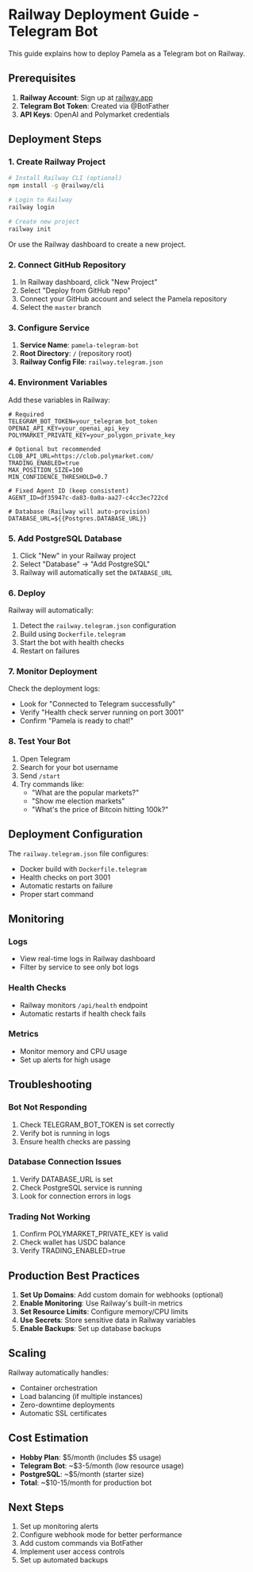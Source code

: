 # Railway Deployment Guide - Telegram Bot

This guide explains how to deploy Pamela as a Telegram bot on Railway.

## Prerequisites

1. **Railway Account**: Sign up at [railway.app](https://railway.app)
2. **Telegram Bot Token**: Created via @BotFather
3. **API Keys**: OpenAI and Polymarket credentials

## Deployment Steps

### 1. Create Railway Project

```bash
# Install Railway CLI (optional)
npm install -g @railway/cli

# Login to Railway
railway login

# Create new project
railway init
```

Or use the Railway dashboard to create a new project.

### 2. Connect GitHub Repository

1. In Railway dashboard, click "New Project"
2. Select "Deploy from GitHub repo"
3. Connect your GitHub account and select the Pamela repository
4. Select the `master` branch

### 3. Configure Service

1. **Service Name**: `pamela-telegram-bot`
2. **Root Directory**: `/` (repository root)
3. **Railway Config File**: `railway.telegram.json`

### 4. Environment Variables

Add these variables in Railway:

```env
# Required
TELEGRAM_BOT_TOKEN=your_telegram_bot_token
OPENAI_API_KEY=your_openai_api_key
POLYMARKET_PRIVATE_KEY=your_polygon_private_key

# Optional but recommended
CLOB_API_URL=https://clob.polymarket.com/
TRADING_ENABLED=true
MAX_POSITION_SIZE=100
MIN_CONFIDENCE_THRESHOLD=0.7

# Fixed Agent ID (keep consistent)
AGENT_ID=df35947c-da83-0a0a-aa27-c4cc3ec722cd

# Database (Railway will auto-provision)
DATABASE_URL=${{Postgres.DATABASE_URL}}
```

### 5. Add PostgreSQL Database

1. Click "New" in your Railway project
2. Select "Database" → "Add PostgreSQL"
3. Railway will automatically set the `DATABASE_URL`

### 6. Deploy

Railway will automatically:
1. Detect the `railway.telegram.json` configuration
2. Build using `Dockerfile.telegram`
3. Start the bot with health checks
4. Restart on failures

### 7. Monitor Deployment

Check the deployment logs:
- Look for "Connected to Telegram successfully"
- Verify "Health check server running on port 3001"
- Confirm "Pamela is ready to chat!"

### 8. Test Your Bot

1. Open Telegram
2. Search for your bot username
3. Send `/start`
4. Try commands like:
   - "What are the popular markets?"
   - "Show me election markets"
   - "What's the price of Bitcoin hitting 100k?"

## Deployment Configuration

The `railway.telegram.json` file configures:
- Docker build with `Dockerfile.telegram`
- Health checks on port 3001
- Automatic restarts on failure
- Proper start command

## Monitoring

### Logs
- View real-time logs in Railway dashboard
- Filter by service to see only bot logs

### Health Checks
- Railway monitors `/api/health` endpoint
- Automatic restarts if health check fails

### Metrics
- Monitor memory and CPU usage
- Set up alerts for high usage

## Troubleshooting

### Bot Not Responding
1. Check TELEGRAM_BOT_TOKEN is set correctly
2. Verify bot is running in logs
3. Ensure health checks are passing

### Database Connection Issues
1. Verify DATABASE_URL is set
2. Check PostgreSQL service is running
3. Look for connection errors in logs

### Trading Not Working
1. Confirm POLYMARKET_PRIVATE_KEY is valid
2. Check wallet has USDC balance
3. Verify TRADING_ENABLED=true

## Production Best Practices

1. **Set Up Domains**: Add custom domain for webhooks (optional)
2. **Enable Monitoring**: Use Railway's built-in metrics
3. **Set Resource Limits**: Configure memory/CPU limits
4. **Use Secrets**: Store sensitive data in Railway variables
5. **Enable Backups**: Set up database backups

## Scaling

Railway automatically handles:
- Container orchestration
- Load balancing (if multiple instances)
- Zero-downtime deployments
- Automatic SSL certificates

## Cost Estimation

- **Hobby Plan**: $5/month (includes $5 usage)
- **Telegram Bot**: ~$3-5/month (low resource usage)
- **PostgreSQL**: ~$5/month (starter size)
- **Total**: ~$10-15/month for production bot

## Next Steps

1. Set up monitoring alerts
2. Configure webhook mode for better performance
3. Add custom commands via BotFather
4. Implement user access controls
5. Set up automated backups